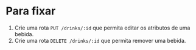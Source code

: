 # Para fixar

1. Crie uma rota `PUT /drinks/:id` que permita editar os atributos de uma bebida.
2. Crie uma rota `DELETE /drinks/:id` que permita remover uma bebida.
